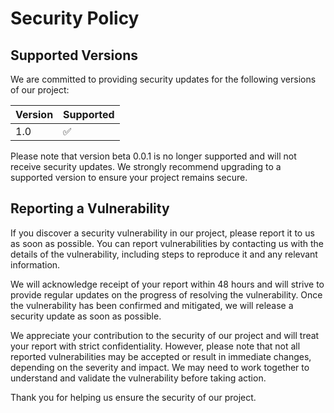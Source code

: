 # Security Policy

## Supported Versions
We are committed to providing security updates for the following versions of our project:

| Version | Supported          |
| ------- | ------------------ |
| 1.0     | :white_check_mark: |

Please note that version beta 0.0.1 is no longer supported and will not receive security updates. We strongly recommend upgrading to a supported version to ensure your project remains secure.

## Reporting a Vulnerability
If you discover a security vulnerability in our project, please report it to us as soon as possible. You can report vulnerabilities by contacting us with the details of the vulnerability, including steps to reproduce it and any relevant information.

We will acknowledge receipt of your report within 48 hours and will strive to provide regular updates on the progress of resolving the vulnerability. Once the vulnerability has been confirmed and mitigated, we will release a security update as soon as possible.

We appreciate your contribution to the security of our project and will treat your report with strict confidentiality. However, please note that not all reported vulnerabilities may be accepted or result in immediate changes, depending on the severity and impact. We may need to work together to understand and validate the vulnerability before taking action.

Thank you for helping us ensure the security of our project.

